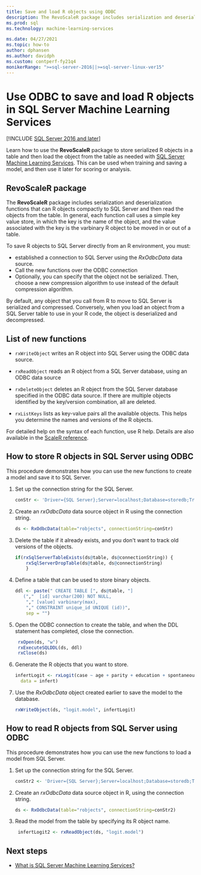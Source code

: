 ```yaml
---
title: Save and load R objects using ODBC
description: The RevoScaleR package includes serialization and deserialization functions that greatly improve performance, and store the object more compactly.
ms.prod: sql
ms.technology: machine-learning-services

ms.date: 04/27/2021
ms.topic: how-to
author: dphansen
ms.author: davidph
ms.custom: contperf-fy21q4
monikerRange: ">=sql-server-2016||>=sql-server-linux-ver15"
---
```

# Use ODBC to save and load R objects in SQL Server Machine Learning Services
[!INCLUDE [SQL Server 2016 and later](../../includes/applies-to-version/sqlserver2016.md)]

Learn how to use the **RevoScaleR** package to store serialized R objects in a table and then load the object from the table as needed with [SQL Server Machine Learning Services](../sql-server-machine-learning-services.md). This can be used when training and saving a model, and then use it later for scoring or analysis.

## RevoScaleR package

The **RevoScaleR** package includes serialization and deserialization functions that can R objects compactly to SQL Server and then read the objects from the table. In general, each function call uses a simple key value store, in which the key is the name of the object, and the value associated with the key is the varbinary R object to be moved in or out of a table.

To save R objects to SQL Server directly from an R environment, you must:

+ established a connection to SQL Server using the *RxOdbcData* data source.
+ Call the new functions over the ODBC connection
+ Optionally, you can specify that the object not be serialized. Then, choose a new compression algorithm to use instead of the default compression algorithm.

By default, any object that you call from R to move to SQL Server is serialized and compressed. Conversely, when you load an object from a SQL Server table to use in your R code, the object is deserialized and decompressed.

## List of new functions

- `rxWriteObject` writes an R object into SQL Server using the ODBC data source.

- `rxReadObject` reads an R object from a SQL Server database, using an ODBC data source

- `rxDeleteObject` deletes an R object from the SQL Server database specified in the ODBC data source. If there are multiple objects identified by the key/version combination, all are deleted.

- `rxListKeys` lists as key-value pairs all the available objects. This helps you determine the names and versions of the R objects.

For detailed help on the syntax of each function, use R help. Details are also available in the [ScaleR reference](/machine-learning-server/r-reference/revoscaler/revoscaler).

## How to store R objects in SQL Server using ODBC

This procedure demonstrates how you can use the new functions to create a model and save it to SQL Server.

1. Set up the connection string for the SQL Server.
   ```R
   conStr <- 'Driver={SQL Server};Server=localhost;Database=storedb;Trusted_Connection=true'
   ```
2. Create an *rxOdbcData* data source object in R using the connection string.
   ```R
   ds <- RxOdbcData(table="robjects", connectionString=conStr)
   ```

3. Delete the table if it already exists, and you don't want to track old versions of the objects.

   ```R
   if(rxSqlServerTableExists(ds@table, ds@connectionString)) {
       rxSqlServerDropTable(ds@table, ds@connectionString)
       }
   ```
   
4. Define a table that can be used to store binary objects.

   ```R
   ddl <- paste(" CREATE TABLE [", ds@table, "] 
      (","  [id] varchar(200) NOT NULL,
       "," [value] varbinary(max),
       "," CONSTRAINT unique_id UNIQUE (id))", 
       sep = "") 
   ```
5. Open the ODBC connection to create the table, and when the DDL statement has completed, close the connection.

   ```R
    rxOpen(ds, "w") 
    rxExecuteSQLDDL(ds, ddl) 
    rxClose(ds)
    ```
6. Generate the R objects that you want to store.

   ```R
   infertLogit <- rxLogit(case ~ age + parity + education + spontaneous + induced, 
     data = infert)
   ```
6. Use the *RxOdbcData* object created earlier to save the model to the database.

   ```R
   rxWriteObject(ds, "logit.model", infertLogit)
   ```

## How to read R objects from SQL Server using ODBC

This procedure demonstrates how you can use the new functions to load a model from SQL Server.

1. Set up the connection string for the SQL Server.

   ```R
   conStr2 <- 'Driver={SQL Server};Server=localhost;Database=storedb;Trusted_Connection=true'
   ```
2. Create an *rxOdbcData* data source object in R, using the connection string.

   ```R
   ds <- RxOdbcData(table="robjects", connectionString=conStr2)
   ```
3. Read the model from the table by specifying its R object name.

   ```R
    infertLogit2 <- rxReadObject(ds, "logit.model")
   ```

## Next steps

+ [What is SQL Server Machine Learning Services?](../sql-server-machine-learning-services.md)
